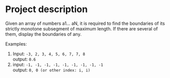 # Project description  
Given an array of numbers a1... aN, it is required to find the boundaries of its strictly monotone subsegment of maximum length. If there are several of them, display the boundaries of any.

Examples:
1. Input: `-3, 2, 3, 4, 5, 6, 7, 7, 8`  
output: `0.6`  
2. input: `-1, -1, -1, -1, -1, -1, -1, -1, -1`  
output: `0, 0 (or other index: i, i)`  
